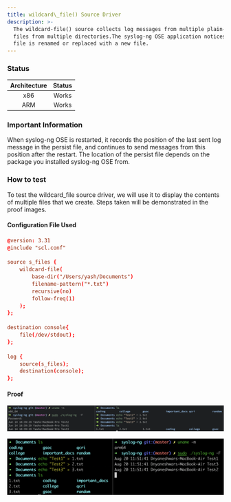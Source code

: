 ```yaml
---
title: wildcard\_file() Source Driver
description: >-
  The wildcard-file() source collects log messages from multiple plain-text
  files from multiple directories.The syslog-ng OSE application notices if a
  file is renamed or replaced with a new file.
---
```


### Status

| Architecture | Status |
| :----------: | :----: |
|      x86     |  Works |
|      ARM     |  Works |

### Important Information

When syslog-ng OSE is restarted, it records the position of the last sent log message in the persist file, and continues to send messages from this position after the restart. The location of the persist file depends on the package you installed syslog-ng OSE from.&#x20;

### How to test

To test the wildcard\_file source driver, we will use it to display the contents of multiple files that we create. Steps taken will be demonstrated in the proof images.&#x20;

#### Configuration File Used

```conf
@version: 3.31
@include "scl.conf"

source s_files {
    wildcard-file(
        base-dir("/Users/yash/Documents")
        filename-pattern("*.txt")
        recursive(no)
        follow-freq(1)
    );
};

destination console{
    file(/dev/stdout);
};

log {
    source(s_files);
    destination(console);
};
```

#### Proof

![Testing wildcard\_file() with macOS (x86)](</assets/images/Screenshot 2021-06-14 at 6.39.54 PM.png>)

![Testing wildcard\_file() with macOS (ARM)](</assets/images/Screen Shot 2021-08-20 at 11.51.53 AM.png>)
